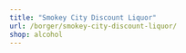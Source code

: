 ```yaml
---
title: "Smokey City Discount Liquor"
url: /borger/smokey-city-discount-liquor/
shop: alcohol
---
```

